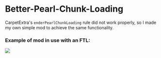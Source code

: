 # Better-Pearl-Chunk-Loading
CarpetExtra's `enderPearlChunkLoading` rule did not work properly, so I made my own simple mod to achieve the same functionality.

### Example of mod in use with an FTL:
![](https://github.com/Thedustbustr/test/blob/main/github/examples/bpcl-example.gif)